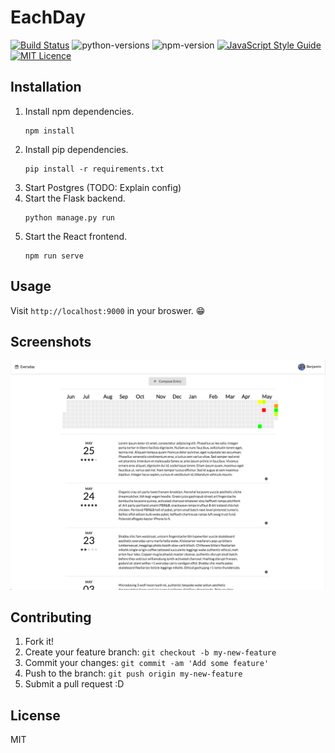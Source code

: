 # EachDay
[![Build Status](https://travis-ci.org/bcongdon/EachDay.svg?branch=master)](https://travis-ci.org/bcongdon/EachDay)
![python-versions](https://img.shields.io/badge/python-2.7%2C%203.6-blue.svg)
![npm-version](https://img.shields.io/badge/npm-4.6.1-blue.svg)
[![JavaScript Style Guide](https://img.shields.io/badge/code_style-standard-brightgreen.svg)](https://standardjs.com)
[![MIT Licence](https://badges.frapsoft.com/os/mit/mit.svg?v=103)](https://opensource.org/licenses/mit-license.php)

## Installation
1. Install npm dependencies.
    ```
    npm install
    ```
2. Install pip dependencies.
    ```
    pip install -r requirements.txt
    ```
3. Start Postgres (TODO: Explain config)
4. Start the Flask backend.
    ```
    python manage.py run
    ```
5. Start the React frontend.
    ```
    npm run serve
    ```

## Usage

Visit `http://localhost:9000` in your broswer. 😁

## Screenshots

![Dashboard](/readme_assets/dashboard.png)

## Contributing
1. Fork it!
2. Create your feature branch: `git checkout -b my-new-feature`
3. Commit your changes: `git commit -am 'Add some feature'`
4. Push to the branch: `git push origin my-new-feature`
5. Submit a pull request :D

## License

MIT